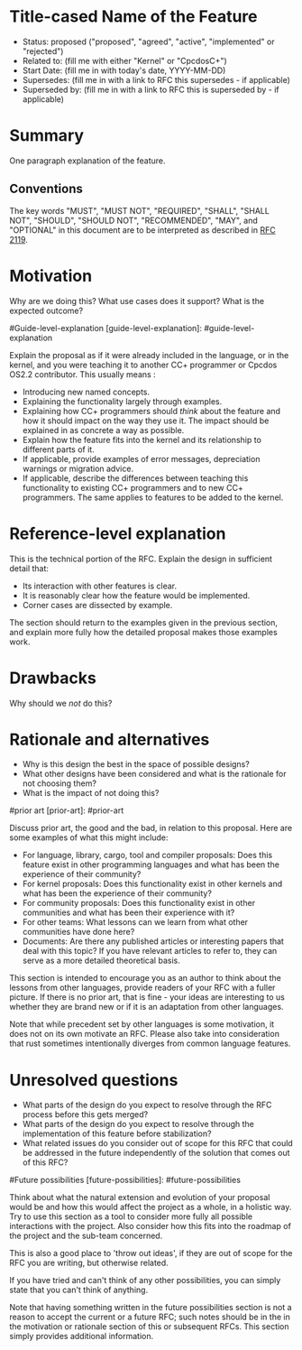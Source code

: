 # Title-cased Name of the Feature

- Status: proposed ("proposed", "agreed", "active", "implemented" or "rejected")
- Related to: (fill me with either "Kernel" or "CpcdosC+")
- Start Date: (fill me in with today's date, YYYY-MM-DD)
- Supersedes: (fill me in with a link to RFC this supersedes - if applicable)
- Superseded by: (fill me in with a link to RFC this is superseded by - if applicable)

# Summary
[summary]: #summary

One paragraph explanation of the feature.

## Conventions
[conventions]: #conventions

The key words "MUST", "MUST NOT", "REQUIRED", "SHALL", "SHALL NOT", "SHOULD", "SHOULD NOT", "RECOMMENDED", "MAY", and "OPTIONAL" in this document are to be interpreted as described in [RFC 2119](http://tools.ietf.org/html/rfc2119).

# Motivation
[motivation]: #motivation

Why are we doing this? What use cases does it support? What is the expected outcome?

#Guide-level-explanation
[guide-level-explanation]: #guide-level-explanation

Explain the proposal as if it were already included in the language, or in the kernel, and you were teaching it to another CC+ programmer or Cpcdos OS2.2 contributor. This usually means :

- Introducing new named concepts.
- Explaining the functionality largely through examples.
- Explaining how CC+ programmers should *think* about the feature and how it should impact on the way they use it. The impact should be explained in as concrete a way as possible.
- Explain how the feature fits into the kernel and its relationship to different parts of it.
- If applicable, provide examples of error messages, depreciation warnings or migration advice.
- If applicable, describe the differences between teaching this functionality to existing CC+ programmers and to new CC+ programmers. The same applies to features to be added to the kernel.


# Reference-level explanation
[reference-level-explanation]: #reference-level-explanation

This is the technical portion of the RFC. Explain the design in sufficient detail that:

- Its interaction with other features is clear.
- It is reasonably clear how the feature would be implemented.
- Corner cases are dissected by example.

The section should return to the examples given in the previous section, and explain more fully how the detailed proposal makes those examples work.

# Drawbacks
[drawbacks]: #drawbacks

Why should we *not* do this?

# Rationale and alternatives
[rationale-and-alternatives]: #rationale-and-alternatives

- Why is this design the best in the space of possible designs?
- What other designs have been considered and what is the rationale for not choosing them?
- What is the impact of not doing this?

#prior art
[prior-art]: #prior-art

Discuss prior art, the good and the bad, in relation to this proposal.
Here are some examples of what this might include:

- For language, library, cargo, tool and compiler proposals: Does this feature exist in other programming languages and what has been the experience of their community?
- For kernel proposals: Does this functionality exist in other kernels and what has been the experience of their community?
- For community proposals: Does this functionality exist in other communities and what has been their experience with it?
- For other teams: What lessons can we learn from what other communities have done here?
- Documents: Are there any published articles or interesting papers that deal with this topic? If you have relevant articles to refer to, they can serve as a more detailed theoretical basis.

This section is intended to encourage you as an author to think about the lessons from other languages, provide readers of your RFC with a fuller picture.
If there is no prior art, that is fine - your ideas are interesting to us whether they are brand new or if it is an adaptation from other languages.

Note that while precedent set by other languages is some motivation, it does not on its own motivate an RFC.
Please also take into consideration that rust sometimes intentionally diverges from common language features.

# Unresolved questions
[unresolved-questions]: #unresolved-questions

- What parts of the design do you expect to resolve through the RFC process before this gets merged?
- What parts of the design do you expect to resolve through the implementation of this feature before stabilization?
- What related issues do you consider out of scope for this RFC that could be addressed in the future independently of the solution that comes out of this RFC?

#Future possibilities
[future-possibilities]: #future-possibilities

Think about what the natural extension and evolution of your proposal would be
and how this would affect the project as a whole, in a holistic way.
Try to use this section as a tool to consider more fully all possible interactions with the project.
Also consider how this fits into the roadmap of the project and the sub-team concerned.

This is also a good place to 'throw out ideas', if they are out of scope for the RFC you are writing, but otherwise related.

If you have tried and can't think of any other possibilities,
you can simply state that you can't think of anything.

Note that having something written in the future possibilities section
is not a reason to accept the current or a future RFC; such notes should be in the
in the motivation or rationale section of this or subsequent RFCs.
This section simply provides additional information.
